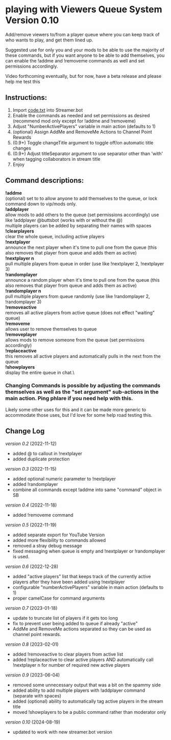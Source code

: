 # playing with Viewers Queue System  Version 0.10

Add/remove viewers to/from a player queue where you can keep track of who wants to play, and get them lined up.   

Suggested use for only you and your mods to be able to use the majority of these commands, but if you want anyone to be able to add themselves, you can enable the !addme and !removeme commands as well and set permissions accordingly.

Video forthcoming eventually, but for now, have a beta release and please help me test this

## Instructions:
1)  Import [code.txt](https://raw.githubusercontent.com/phlare/streamer-bot-examples/main/playerQueue/code.txt) into Streamer.bot
2) Enable the commands as needed and set permissions as desired (recommend mod only except for !addme and !removeme)
3) Adjust "NumberActivePlayers" variable in main action (defaults to 1)
4) (optional) Assign AddMe and RemoveMe Actions to Channel Point Rewards
5) (0.9+) Toggle changeTitle argument to toggle off/on automatic title changes
6) (0.9+) Adjust titleSeparator argument to use separator other than 'with' when tagging collaborators in stream title
7) Enjoy
 
## Command descriptions:
**!addme**\
 (optional)  set to to allow anyone to add themselves to the queue, or lock command down to vip/mods only.\
**!addplayer**\
  allow mods to add others to the queue (set permissions accordingly)  use like !addplayer @buttsbot  (works with or without the @)\
  multiple players can be added by separating their names with spaces
**!clearplayers**\
    clear the whole queue, including active players\
**!nextplayer**\
    announce the next player when it's time to pull one from the queue (this also removes that player from queue and adds them as active)\
**!nextplayer n**\
   pull multiple players from queue in order (use like !nextplayer 2, !nextplayer 3)\
**!randomplayer**\
    announce a random player when it's time to pull one from the queue (this also removes that player from queue and adds them as active)\
**!randomplayer n**\
   pull multiple players from queue randomly (use like !randomplayer 2, !randomplayer 3)\
**!removeactive**\
   removes all active players from active queue (does not effect "waiting" queue)\
**!removeme**\
   allows user to remove themselves to queue\
**!removeplayer**\
    allows mods to remove someone from the queue (set permissions accordingly)\
**!replaceactive**\
   this removes all active players and automatically pulls in the next from the queue\
**!showplayers**\
    display the entire queue in chat.\

### Changing Commands is possible by adjusting the commands themselves as well as the "set argument" sub-actions in the main action. Ping phlare if you need help with this.

Likely some other uses for this and it can be made more generic to accommodate those uses, but I'd love for some help road testing this.

## Change Log
*version 0.2* (2022-11-12)
- added @ to callout in !nextplayer
- added duplicate protection

*version 0.3* (2022-11-15)
- added optional numeric parameter to !nextplayer
- added !randomplayer
- combine all commands except !addme into same "command" object in SB

*version 0.4* (2022-11-18)
- added !removeme command

*version 0.5* (2022-11-19)
- added separate export for YouTube Version
- added more flexibility to commands allowed
- removed a stray debug message
- fixed messaging when queue is empty and !nextplayer or !randomplayer is used.

*version 0.6* (2022-12-28)
- added "active players" list that keeps track of the currently active players after they have been added using !nextplayer
- configurable "numberActivePlayers" variable in main action (defaults to 1)
- proper camelCase for command arguments

*version 0.7* (2023-01-18)
- update to truncate list of players if it gets too long
- fix to prevent user being added to queue if already "active"
- AddMe and RemoveMe actions separated so they can be used as channel point rewards.

*version 0.8* (2023-02-01)
- added !removeactive to clear players from active list
- added !replaceactive to clear active players AND automatically call !nextplayer n for number of required new active players

*version 0.9* (2023-06-04)
- removed some unnecessary output that was a bit on the spammy side
- added ability to add multiple players with !addplayer command (separate with spaces)
- added (optional) ability to automatically tag active players in the stream title
- moved !showplayers to be a public command rather than moderator only

*version 0.10* (2024-08-19)
- updated to work with new streamer.bot version
